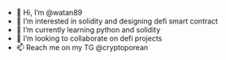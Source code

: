 - 👋 Hi, I’m @watan89
- 👀 I’m interested in solidity and designing defi smart contract
- 🌱 I’m currently learning python and solidity
- 💞️ I’m looking to collaborate on defi projects
- 📫 Reach me on my TG @cryptoporean

<!---
watan89/watan89 is a ✨ special ✨ repository because its `README.md` (this file) appears on your GitHub profile.
You can click the Preview link to take a look at your changes.
--->
